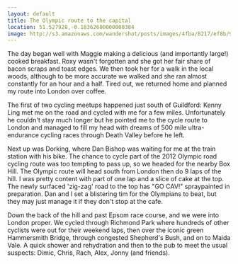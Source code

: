 ```yaml
---
layout: default
title: The Olympic route to the capital
location: 51.527928,-0.18362600000000384
image: http://s3.amazonaws.com/wandershot/posts/images/4fba/8217/ef8b/9700/0300/0032/original/2012-05-12-london.jpg?1337623063
---
```

The day began well with Maggie making a delicious (and importantly large!) cooked breakfast. Roxy wasn't forgotten and she got her fair share of bacon scraps and toast edges. We then took her for a walk in the local woods, although to be more accurate we walked and she ran almost constantly for an hour and a half. Tired out, we returned home and planned my route into London over coffee.

The first of two cycling meetups happened just south of Guildford: Kenny Ling met me on the road and cycled with me for a few miles. Unfortunately he couldn't stay much longer but he pointed me to the cycle route to London and managed to fill my head with dreams of 500 mile ultra-endurance cycling races through Death Valley before he left.

Next up was Dorking, where Dan Bishop was waiting for me at the train station with his bike. The chance to cycle part of the 2012 Olympic road cycling route was too tempting to pass up, so we headed for the nearby Box Hill. The Olympic route will head south from London then do 9 laps of the hill. I was pretty content with part of one lap and a slice of cake at the top. The newly surfaced 'zig-zag' road to the top has "GO CAV!" spraypainted in preparation. Dan and I set a blistering tim for the Olympians to beat, but they may just manage it if they don't stop at the cafe.

Down the back of the hill and past Epsom race course, and we were into London proper. We cycled through Richmond Park where hundreds of other cyclists were out for their weekend laps, then over the iconic green Hammersmith Bridge, through congested Shepherd's Bush, and on to Maida Vale. A quick shower and rehydration and then to the pub to meet the usual suspects: Dimic, Chris, Rach, Alex, Jonny (and friends). 